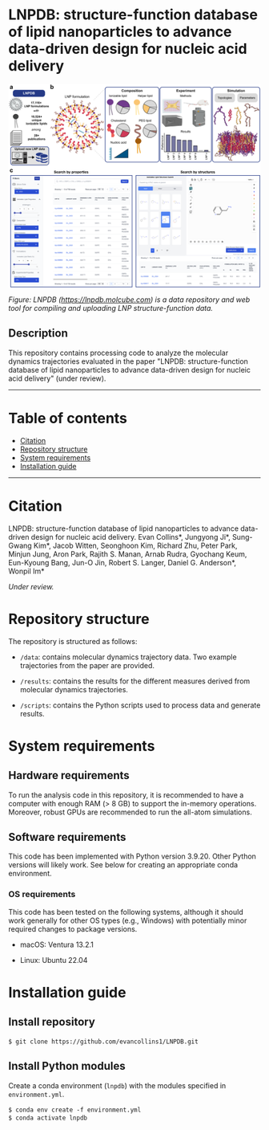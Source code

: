 # LNPDB: structure-function database of lipid nanoparticles to advance data-driven design for nucleic acid delivery

<p align="center">
  <img src="data/misc/LNPDB_fig1.png" alt="alt text" width="800px" align="middle"/>
</p>

*Figure: LNPDB (https://lnpdb.molcube.com) is a data repository and web tool for compiling and uploading LNP structure-function data.*

## Description

This repository contains processing code to analyze the molecular dynamics trajectories evaluated in the paper "LNPDB: structure-function database of lipid nanoparticles to advance data-driven design for nucleic acid delivery" (under review).

_____

# Table of contents

- [Citation](#citation)
- [Repository structure](#repository-structure)
- [System requirements](#system-requirements)
- [Installation guide](#installation-guide)

_____

# Citation

LNPDB: structure-function database of lipid nanoparticles to advance data-driven design for nucleic acid delivery. Evan Collins\*, Jungyong Ji\*, Sung-Gwang Kim\*, Jacob Witten, Seonghoon Kim, Richard Zhu, Peter Park, Minjun Jung, Aron Park, Rajith S. Manan, Arnab Rudra, Gyochang Keum, Eun-Kyoung Bang, Jun-O Jin, Robert S. Langer, Daniel G. Anderson\*, Wonpil Im\*

*Under review.*

# Repository structure

The repository is structured as follows:

- `/data`: contains molecular dynamics trajectory data. Two example trajectories from the paper are provided.

- `/results`: contains the results for the different measures derived from molecular dynamics trajectories.

- `/scripts`: contains the Python scripts used to process data and generate results.

# System requirements

## Hardware requirements

To run the analysis code in this repository, it is recommended to have a computer with enough RAM (> 8 GB) to support the in-memory operations. Moreover, robust GPUs are recommended to run the all-atom simulations.

## Software requirements

This code has been implemented with Python version 3.9.20. Other Python versions will likely work. See below for creating an appropriate conda environment.

### OS requirements

This code has been tested on the following systems, although it should work generally for other OS types (e.g., Windows) with potentially minor required changes to package versions.

- macOS: Ventura 13.2.1

- Linux: Ubuntu 22.04

# Installation guide

## Install repository

```
$ git clone https://github.com/evancollins1/LNPDB.git
```

## Install Python modules

Create a conda environment (`lnpdb`) with the modules specified in `environment.yml`.

```
$ conda env create -f environment.yml
$ conda activate lnpdb
```
